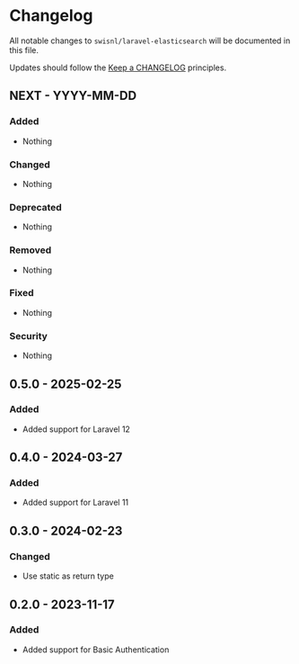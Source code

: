 # Changelog

All notable changes to `swisnl/laravel-elasticsearch` will be documented in this file.

Updates should follow the [Keep a CHANGELOG](https://keepachangelog.com/) principles.

## NEXT - YYYY-MM-DD

### Added
- Nothing

### Changed
- Nothing

### Deprecated
- Nothing

### Removed
- Nothing

### Fixed
- Nothing

### Security
- Nothing

## 0.5.0 - 2025-02-25

### Added

- Added support for Laravel 12

## 0.4.0 - 2024-03-27

### Added

- Added support for Laravel 11

## 0.3.0 - 2024-02-23

### Changed

- Use static as return type

## 0.2.0 - 2023-11-17

### Added

- Added support for Basic Authentication
